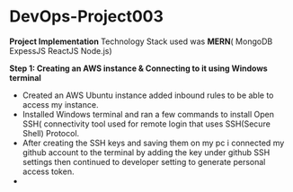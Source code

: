 # DevOps-Project003

****Project Implementation****
Technology Stack used was **MERN**( MongoDB ExpessJS ReactJS Node.js)


**Step 1: Creating an AWS instance & Connecting to it using Windows terminal**
- Created an AWS Ubuntu instance added inbound rules to be able to access my instance.
- Installed Windows terminal and ran a few commands to install Open SSH( connectivity tool used for remote login that uses SSH(Secure Shell) Protocol.
- After creating the SSH keys and saving them on my pc i connected my github account to the terminal by adding the key under github SSH settings then continued to developer setting to generate personal access token.
- 
